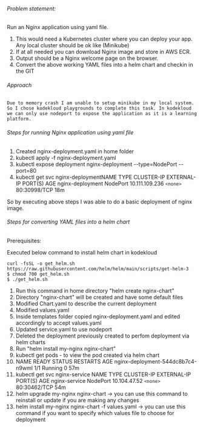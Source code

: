 ###### Problem statement:

Run an Nginx application using yaml file.

1. This would need a Kubernetes cluster where you can deploy your app. Any local cluster should be ok like (Minikube)
2. If at all needed you can download Nginx image and store in AWS ECR.
3. Output should be a Nginx welcome page on the browser.
4. Convert the above working YAML files into a helm chart and checkin in the GIT

###### Approach

    Due to memory crash I am unable to setup minikube in my local system. So I chose kodekloud playgrounds to complete this task. In kodekloud we can only use nodeport to expose the application as it is a learning platform.


###### Steps for running Nginx application using yaml file

1. Created nginx-deployment.yaml in home folder
2. kubectl apply -f nginx-deployment.yaml
3. kubectl expose deployment nginx-deployment --type=NodePort --port=80
4. kubectl get svc nginx-deploymentNAME                       TYPE           CLUSTER-IP       EXTERNAL-IP   PORT(S)            AGE
   nginx-deployment   NodePort   10.111.109.236   `<none>`              80:30998/TCP   18m

So by executing above steps I was able to do a basic deployment of nginx image.

###### Steps for converting YAML files into a helm chart

Prerequisites:

Executed below command to install helm chart in kodekloud

```console
curl -fsSL -o get_helm.sh https://raw.githubusercontent.com/helm/helm/main/scripts/get-helm-3
$ chmod 700 get_helm.sh
$ ./get_helm.sh
```

1. Run this command in home directory "helm create nginx-chart"
2. Directory "nginx-chart" will be created and have some default files
3. Modified Chart.yaml to describe the current deployment
4. Modified values.yaml
5. Inside templates folder copied nginx-deployment.yaml and edited accordingly to accept values.yaml
6. Updated service.yaml to use nodeport
7. Deleted the deployment previously created to perfom deployment via helm charts
8. Run "helm install my-nginx nginx-chart"
9. kubectl get pods - to view the pod created via helm chart
10. NAME                                                      READY   STATUS    RESTARTS   AGE
    nginx-deployment-544dc8b7c4-n9wml   1/1     Running            0          57m
11. kubectl get svc nginx-service
    NAME                TYPE         CLUSTER-IP     EXTERNAL-IP   PORT(S)           AGE
    nginx-service   NodePort   10.104.47.52   `<none>`               80:30462/TCP   54m
12. helm upgrade my-nginx nginx-chart -> you can use this command to reinstall or update if you are making any changes
13. helm install my-nginx nginx-chart -f values.yaml -> you can use this command if you want to specify which values file to choose for deployment
